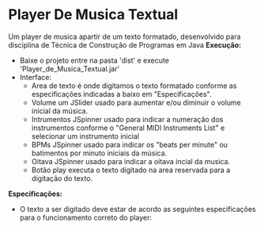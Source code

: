 # Player De Musica Textual
Um player de musica apartir de um texto formatado, desenvolvido para disciplina de Técnica de Construção de Programas em Java
**Execução:**
  - Baixe o projeto entre na pasta 'dist' e execute 'Player_de_Musica_Textual.jar'
  - Interface:
      - Area de texto é onde digitamos o texto formatado conforme as especificações indicadas a baixo em "Especificações".
      - Volume um JSlider usado para aumentar e/ou diminuir o volume inicial da música.
      - Intrumentos JSpinner usado para indicar a numeração dos instrumentos conforme o "General MIDI Instruments List" e selecionar um           instrumento inicial
      - BPMs JSpinner usado para indicar os "beats per minute" ou batimentos por minuto iniciais da música.
      - Oitava JSpinner usado para indicar a oitava incial da musica.
      - Botão play executa o texto digitado na area reservada para a digitação do texto.
      
**Especificações:**
  - O texto a ser digitado deve estar de acordo as seguintes especificações para o funcionamento correto do player: